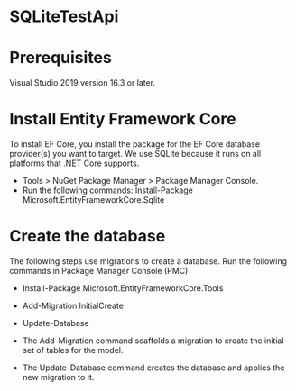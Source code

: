 # SQLiteTestApi

# Prerequisites
Visual Studio 2019 version 16.3 or later.

# Install Entity Framework Core
To install EF Core, you install the package for the EF Core database provider(s) you want to target. We use SQLite because it runs on all platforms that .NET Core supports.
* Tools > NuGet Package Manager > Package Manager Console.
* Run the following commands: Install-Package Microsoft.EntityFrameworkCore.Sqlite

# Create the database
The following steps use migrations to create a database.
Run the following commands in Package Manager Console (PMC)
* Install-Package Microsoft.EntityFrameworkCore.Tools
* Add-Migration InitialCreate
* Update-Database

* The Add-Migration command scaffolds a migration to create the initial set of tables for the model. 
* The Update-Database command creates the database and applies the new migration to it.
